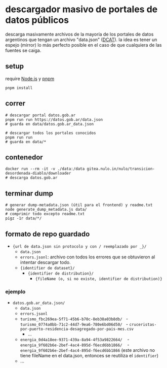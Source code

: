 # descargador masivo de portales de datos públicos

descarga masivamente archivos de la mayoría de los portales de datos argentinos que tengan un archivo "data.json" ([DCAT](https://www.w3.org/TR/vocab-dcat-2/)). la idea es tener un espejo (mirror) lo más perfecto posible en el caso de que cualquiera de las fuentes se caiga.

## setup

require [Node.js](https://nodejs.org) y [pnpm](https://pnpm.io/)

```
pnpm install
```

## correr

```
# descargar portal datos.gob.ar
pnpm run run https://datos.gob.ar/data.json
# guarda en data/datos.gob.ar_data.json

# descargar todos los portales conocidos
pnpm run run
# guarda en data/*
```

## contenedor

```
docker run --rm -it -v ./data:/data gitea.nulo.in/nulo/transicion-desordenada-diablo/downloader
# descarga datos.gob.ar
```

## terminar dump

```
# generar dump-metadata.json (útil para el frontend) y readme.txt
node generate_dump_metadata.js data/
# comprimir todo excepto readme.txt
pigz -1r data/*/
```

## formato de repo guardado

- `{url de data.json sin protocolo y con / reemplazado por _}/`
  - `data.json`
  - `errors.jsonl`: archivo con todos los errores que se obtuvieron al intentar descargar todo.
  - `{identifier de dataset}/`
    - `{identifier de distribution}/`
      - `{fileName (o, si no existe, identifier de distribution)}`

### ejemplo

- `datos.gob.ar_data.json/`
  - `data.json`
  - `errors.jsonl`
  - `turismo_fbc269ea-5f71-45b6-b70c-8eb38a03b8db/`
      - `turismo_0774a0bb-71c2-44d7-9ea6-780e6bd06d50/`
      - `cruceristas-por-puerto-residencia-desagregado-por-pais-mes.csv`
    - ...
  - `energia_0d4a18ee-9371-439a-8a94-4f53a9822664/`
       - `energia_9f602b6e-2bef-4ac4-895d-f6ecd6bb1866/`
       - `energia_9f602b6e-2bef-4ac4-895d-f6ecd6bb1866` (este archivo no tiene fileName en el data.json, entonces se reutiliza el `identifier`)
  - ...
